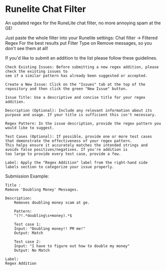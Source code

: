 # Runelite Chat Filter
An updated regex for the RuneLite chat filter, no more annoying spam at the GE!

Just paste the whole filter into your Runelite settings: Chat filter -> Filtered Regex
For the best results put Filter Type on Remove messages, so you don't see them at all!


If you'd like to submit an addition to the list please follow these guidelines.

    Check Existing Issues: Before submitting a new regex addition, please check the existing issues to 
    see if a similar pattern has already been suggested or accepted.

    Create a New Issue: Click on the "Issues" tab at the top of the repository and then click the green "New Issue" button.

    Issue Title: Use a descriptive and concise title for your regex addition.

    Description (Optional): Include any relevant information about its purpose and usage. If your title is sufficient this isn't necessary.

    Regex Pattern: In the issue description, provide the regex pattern you would like to suggest.

    Test Cases (Optional): If possible, provide one or more test cases that demonstrate the effectiveness of your regex pattern.
    This helps ensure it accurately matches the intended strings and avoids false positives/negatives. If you're addition is
    too large to provide every test case, provide a few.

    Label: Apply the "Regex Addition" label from the right-hand side labels section to categorize your issue properly.

Submission Example:

    Title : 
    Remove 'Doubling Money' Messages.

    Description:
        Removes doubling money scam at ge.
        
        Pattern:
        ^(?!.*doubling\s+money).*$
    
        Test case 1:
        Input: "Doubling money!! PM me!"
        Output: Match
        
        Test case 2:
        Input: "I have to figure out how to double my money"
        Output: No Match
    
    Label: 
    Regex Addition

